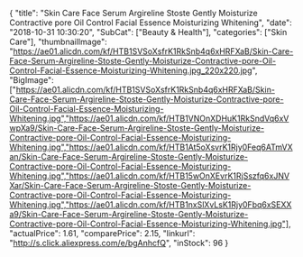 {
	"title": "Skin Care Face Serum Argireline Stoste Gently Moisturize Contractive pore Oil Control Facial Essence Moisturizing Whitening",
	"date": "2018-10-31 10:30:20",
	"SubCat": ["Beauty & Health"],
	"categories": ["Skin Care"],
	"thumbnailImage": "https://ae01.alicdn.com/kf/HTB1SVSoXsfrK1RkSnb4q6xHRFXaB/Skin-Care-Face-Serum-Argireline-Stoste-Gently-Moisturize-Contractive-pore-Oil-Control-Facial-Essence-Moisturizing-Whitening.jpg_220x220.jpg",
	"BigImage": ["https://ae01.alicdn.com/kf/HTB1SVSoXsfrK1RkSnb4q6xHRFXaB/Skin-Care-Face-Serum-Argireline-Stoste-Gently-Moisturize-Contractive-pore-Oil-Control-Facial-Essence-Moisturizing-Whitening.jpg","https://ae01.alicdn.com/kf/HTB1VNOnXDHuK1RkSndVq6xVwpXa9/Skin-Care-Face-Serum-Argireline-Stoste-Gently-Moisturize-Contractive-pore-Oil-Control-Facial-Essence-Moisturizing-Whitening.jpg","https://ae01.alicdn.com/kf/HTB1At5oXsvrK1Rjy0Feq6ATmVXan/Skin-Care-Face-Serum-Argireline-Stoste-Gently-Moisturize-Contractive-pore-Oil-Control-Facial-Essence-Moisturizing-Whitening.jpg","https://ae01.alicdn.com/kf/HTB15wOnXEvrK1RjSszfq6xJNVXar/Skin-Care-Face-Serum-Argireline-Stoste-Gently-Moisturize-Contractive-pore-Oil-Control-Facial-Essence-Moisturizing-Whitening.jpg","https://ae01.alicdn.com/kf/HTB1nxSlXvLsK1Rjy0Fbq6xSEXXa9/Skin-Care-Face-Serum-Argireline-Stoste-Gently-Moisturize-Contractive-pore-Oil-Control-Facial-Essence-Moisturizing-Whitening.jpg"],
	"actualPrice": 1.61,
	"comparePrice": 2.15,
	"linkurl": "http://s.click.aliexpress.com/e/bgAnhcfQ",
	"inStock": 96
}
